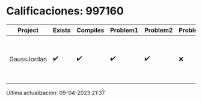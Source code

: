 # Calificaciones: 997160
|Project|Exists|Compiles|Problem1|Problem2|Problem3|Extra|CommitHash|CommitDate|CheckDate|Comments|DueDate|Grade|
|-|-|-|-|-|-|-|-|-|-|-|-|-|
|GaussJordan|✔️|✔️|✔️|✔️|❌|✔️|d0d650fad198c3b78aa46d1e993b112d720e1c8a|09-04-2023 21:09:33|09-04-2023 21:36:19|No avisa al usuario que el sistema no tiene solución|29-03-2023 21:00:00|5|

Última actualización: 09-04-2023 21:37
